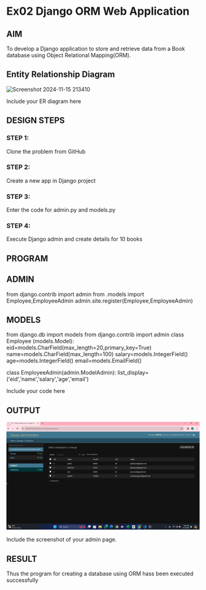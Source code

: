 # Ex02 Django ORM Web Application
## AIM
To develop a Django application to store and retrieve data from a Book database using Object Relational Mapping(ORM).


## Entity Relationship Diagram
![Screenshot 2024-11-15 213410](https://github.com/user-attachments/assets/eb4016c0-1173-4036-b498-8d923a5973ef)



Include your ER diagram here

## DESIGN STEPS

### STEP 1:
Clone the problem from GitHub

### STEP 2:
Create a new app in Django project

### STEP 3:
Enter the code for admin.py and models.py

### STEP 4:
Execute Django admin and create details for 10 books

## PROGRAM

## ADMIN
from django.contrib import admin
from .models import Employee,EmployeeAdmin
admin.site.register(Employee,EmployeeAdmin)

## MODELS
from django.db import models
from django.contrib import admin
class Employee (models.Model):
    eid=models.CharField(max_length=20,primary_key=True)
    name=models.CharField(max_length=100)
    salary=models.IntegerField()
    age=models.IntegerField()
    email=models.EmailField()

class EmployeeAdmin(admin.ModelAdmin):
    list_display=('eid','name','salary','age','email')

Include your code here

## OUTPUT
![alt text](<Screenshot 2024-04-07 214439.png>)

Include the screenshot of your admin page.


## RESULT
Thus the program for creating a database using ORM hass been executed successfully
